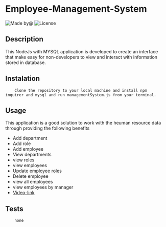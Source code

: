 # Employee-Management-System
![Made by@](https://img.shields.io/badge/License-hakeem235-brightgreen.svg)
![License](https://img.shields.io/badge/License-MIT-blue.svg)

## Description
This NodeJs with MYSQL application is developed to create an interface that make easy for non-developers to view and interact with information stored in database.
## Instalation

        Clone the repository to your local machine and install npm inquirer and mysql and run managementSystem.js from your terminal.
## Usage
This application is a good solution to work with the heuman resource data through providing the following benefits
* Add department
* Add role
* Add employee
* View departments
* view roles
* view employees
* Update employee roles
* Delete employee
* view all employees 
* view employees by manager
* [Video-link]()

## Tests
        none